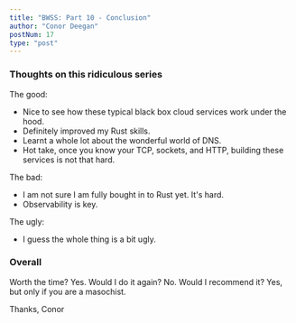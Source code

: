 ```yaml
---
title: "BWSS: Part 10 - Conclusion"
author: "Conor Deegan"
postNum: 17
type: "post"
---
```


### Thoughts on this ridiculous series

The good:

- Nice to see how these typical black box cloud services work under the hood.
- Definitely improved my Rust skills.
- Learnt a whole lot about the wonderful world of DNS.
- Hot take, once you know your TCP, sockets, and HTTP, building these services is not that hard.

The bad:

- I am not sure I am fully bought in to Rust yet. It's hard.
- Observability is key.

The ugly:

- I guess the whole thing is a bit ugly.

### Overall

Worth the time? Yes. Would I do it again? No. Would I recommend it? Yes, but only if you are a masochist.

Thanks, 
Conor